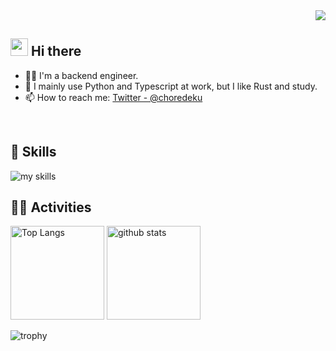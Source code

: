 <!-- 1. GitHub usernameを変更 -->
<div align="right">
  <img src="https://komarev.com/ghpvc/?username=immoraroutine" />
</div>


<!-- 2. プロフィールや連絡先を変更 -->
## <img src="https://media.giphy.com/media/hvRJCLFzcasrR4ia7z/giphy.gif" width="28"> Hi there

- 🧑‍💻 I'm a backend engineer.
- 🌱 I mainly use Python and Typescript at work, but I like Rust and study.
- 📫 How to reach me: [Twitter - @choredeku](https://twitter.com/choredeku)
<br>


<!-- 3. 好きな技術スタックに変更 -->
<!-- ライトモート：theme=light, ダークモート：theme=dark -->
<!-- アイコンの選択肢一覧：https://arc.net/l/quote/zizyykfh -->
## 🌱 Skills
<img alt="my skills" src="https://skillicons.dev/icons?theme=dark&perline=7&i=rust,python,js,ts,actixweb,react,fastapi,django,docker,aws,mysql,postgresql,linux" />
<br>


<!-- 4. GitHub usernameを変更, 2箇所 -->
<!-- ライトモート：theme=light, ダークモート：theme=vue-dark  -->
## 🏃‍♀️ Activities
<p align="left"> 
  <img alt="Top Langs" height="150px" src="https://github-readme-stats.vercel.app/api/top-langs/?username=immoraroutine&layout=compact&count_private=true&show_icons=true" />
  <img alt="github stats" height="150px" src="https://github-readme-stats.vercel.app/api?username=immoraroutine&count_private=true&show_icons=true&show_icons=true" />
</p>

![trophy](https://github-profile-trophy.vercel.app/?username=immoraroutine&column=7)
